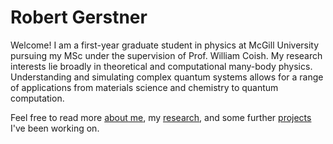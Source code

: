 # Robert Gerstner


Welcome! I am a first-year graduate student in physics at McGill University pursuing my MSc under the supervision of Prof. William Coish. My research interests lie broadly in theoretical and computational many-body physics. Understanding and simulating complex quantum systems allows for a range of applications from materials science and chemistry to quantum computation.

Feel free to read more [about me](./about/index.md), my [research](./research/index.md), and some further [projects](./projects/index.md) I've been working on.